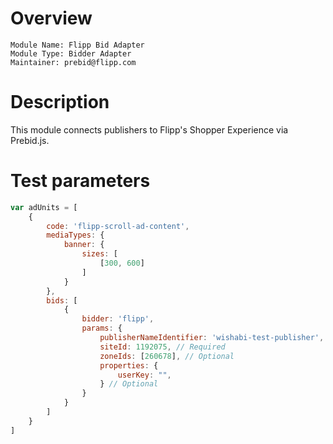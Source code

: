 # Overview

```
Module Name: Flipp Bid Adapter
Module Type: Bidder Adapter
Maintainer: prebid@flipp.com
```

# Description

This module connects publishers to Flipp's Shopper Experience via Prebid.js.


# Test parameters

```javascript
var adUnits = [
    {
        code: 'flipp-scroll-ad-content',
        mediaTypes: {
            banner: {
                sizes: [
                    [300, 600]
                ]
            }
        },
        bids: [
            {
                bidder: 'flipp',
                params: {
                    publisherNameIdentifier: 'wishabi-test-publisher', // Required
                    siteId: 1192075, // Required
                    zoneIds: [260678], // Optional
                    properties: {
                        userKey: "",
                    } // Optional
                }
            }
        ]
    }
]
```
